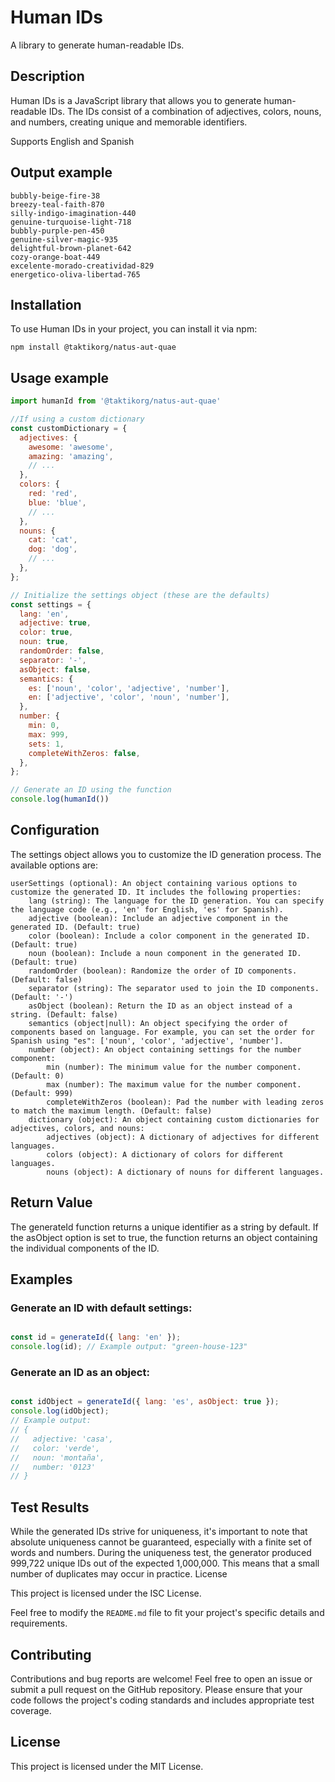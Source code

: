 # Human IDs

A library to generate human-readable IDs.

## Description

Human IDs is a JavaScript library that allows you to generate human-readable IDs. The IDs consist of a combination of adjectives, colors, nouns, and numbers, creating unique and memorable identifiers.

Supports English and Spanish
## Output example
    bubbly-beige-fire-38
    breezy-teal-faith-870
    silly-indigo-imagination-440
    genuine-turquoise-light-718
    bubbly-purple-pen-450
    genuine-silver-magic-935
    delightful-brown-planet-642
    cozy-orange-boat-449
    excelente-morado-creatividad-829
    energetico-oliva-libertad-765
## Installation

To use Human IDs in your project, you can install it via npm:

```she
npm install @taktikorg/natus-aut-quae
```
## Usage example

```javascript
import humanId from '@taktikorg/natus-aut-quae'

//If using a custom dictionary
const customDictionary = {
  adjectives: {
    awesome: 'awesome',
    amazing: 'amazing',
    // ...
  },
  colors: {
    red: 'red',
    blue: 'blue',
    // ...
  },
  nouns: {
    cat: 'cat',
    dog: 'dog',
    // ...
  },
};

// Initialize the settings object (these are the defaults)
const settings = {
  lang: 'en',
  adjective: true,
  color: true,
  noun: true,
  randomOrder: false,
  separator: '-',
  asObject: false,
  semantics: {
    es: ['noun', 'color', 'adjective', 'number'],
    en: ['adjective', 'color', 'noun', 'number'],
  },
  number: {
    min: 0,
    max: 999,
    sets: 1,
    completeWithZeros: false,
  },
};

// Generate an ID using the function
console.log(humanId())
```
## Configuration

The settings object allows you to customize the ID generation process. The available options are:

    userSettings (optional): An object containing various options to customize the generated ID. It includes the following properties:
        lang (string): The language for the ID generation. You can specify the language code (e.g., 'en' for English, 'es' for Spanish).
        adjective (boolean): Include an adjective component in the generated ID. (Default: true)
        color (boolean): Include a color component in the generated ID. (Default: true)
        noun (boolean): Include a noun component in the generated ID. (Default: true)
        randomOrder (boolean): Randomize the order of ID components. (Default: false)
        separator (string): The separator used to join the ID components. (Default: '-')
        asObject (boolean): Return the ID as an object instead of a string. (Default: false)
        semantics (object|null): An object specifying the order of components based on language. For example, you can set the order for Spanish using "es": ['noun', 'color', 'adjective', 'number'].
        number (object): An object containing settings for the number component:
            min (number): The minimum value for the number component. (Default: 0)
            max (number): The maximum value for the number component. (Default: 999)
            completeWithZeros (boolean): Pad the number with leading zeros to match the maximum length. (Default: false)
        dictionary (object): An object containing custom dictionaries for adjectives, colors, and nouns:
            adjectives (object): A dictionary of adjectives for different languages.
            colors (object): A dictionary of colors for different languages.
            nouns (object): A dictionary of nouns for different languages.

## Return Value
The generateId function returns a unique identifier as a string by default. If the asObject option is set to true, the function returns an object containing the individual components of the ID.

## Examples

### Generate an ID with default settings:

```javascript

const id = generateId({ lang: 'en' });
console.log(id); // Example output: "green-house-123"
```

### Generate an ID as an object:

```javascript

const idObject = generateId({ lang: 'es', asObject: true });
console.log(idObject);
// Example output:
// {
//   adjective: 'casa',
//   color: 'verde',
//   noun: 'montaña',
//   number: '0123'
// }
```
## Test Results

While the generated IDs strive for uniqueness, it's important to note that absolute uniqueness cannot be guaranteed, especially with a finite set of words and numbers. During the uniqueness test, the generator produced 999,722 unique IDs out of the expected 1,000,000. This means that a small number of duplicates may occur in practice.
License

This project is licensed under the ISC License.

Feel free to modify the `README.md` file to fit your project's specific details and requirements.

## Contributing

Contributions and bug reports are welcome! Feel free to open an issue or submit a pull request on the GitHub repository. Please ensure that your code follows the project's coding standards and includes appropriate test coverage.
## License

This project is licensed under the MIT License.